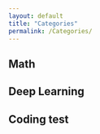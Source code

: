 ```yaml
---
layout: default
title: "Categories"
permalink: /Categories/
---
```


## Math

## Deep Learning

## Coding test